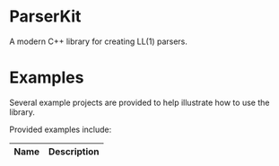 # ParserKit
A modern C++ library for creating LL(1) parsers.

# Examples
Several example projects are provided to help illustrate how to use the library.

Provided examples include:

Name | Description
---- | -----------
